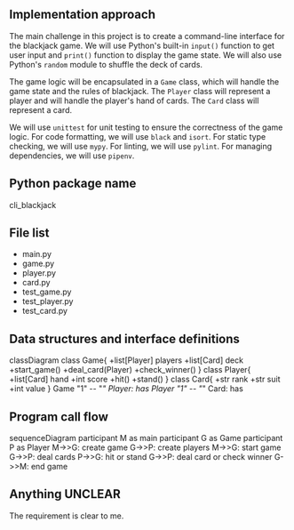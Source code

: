## Implementation approach

The main challenge in this project is to create a command-line interface for the blackjack game. We will use Python's built-in `input()` function to get user input and `print()` function to display the game state. We will also use Python's `random` module to shuffle the deck of cards.

The game logic will be encapsulated in a `Game` class, which will handle the game state and the rules of blackjack. The `Player` class will represent a player and will handle the player's hand of cards. The `Card` class will represent a card.

We will use `unittest` for unit testing to ensure the correctness of the game logic. For code formatting, we will use `black` and `isort`. For static type checking, we will use `mypy`. For linting, we will use `pylint`. For managing dependencies, we will use `pipenv`.

## Python package name

cli_blackjack

## File list

- main.py
- game.py
- player.py
- card.py
- test_game.py
- test_player.py
- test_card.py

## Data structures and interface definitions

classDiagram
    class Game{
        +list[Player] players
        +list[Card] deck
        +start_game()
        +deal_card(Player)
        +check_winner()
    }
    class Player{
        +list[Card] hand
        +int score
        +hit()
        +stand()
    }
    class Card{
        +str rank
        +str suit
        +int value
    }
    Game "1" -- "*" Player: has
    Player "1" -- "*" Card: has


## Program call flow

sequenceDiagram
    participant M as main
    participant G as Game
    participant P as Player
    M->>G: create game
    G->>P: create players
    M->>G: start game
    G->>P: deal cards
    P->>G: hit or stand
    G->>P: deal card or check winner
    G->>M: end game


## Anything UNCLEAR

The requirement is clear to me.


